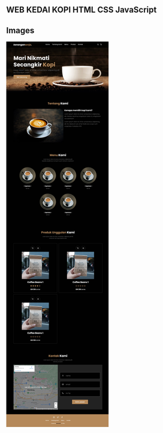 ## WEB KEDAI KOPI HTML CSS JavaScript

## Images
![Snapshot](https://github.com/batavia0/web-kedai-kopi/blob/images/Snapshot.jpeg?raw=true)